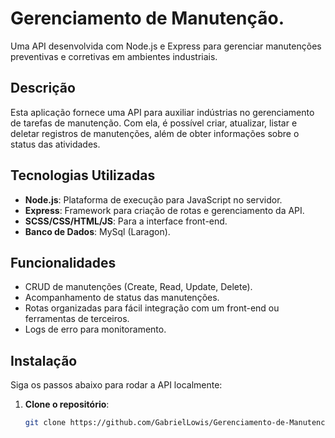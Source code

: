 # Gerenciamento de Manutenção.

Uma API desenvolvida com Node.js e Express para gerenciar manutenções preventivas e corretivas em ambientes industriais.

## Descrição

Esta aplicação fornece uma API para auxiliar indústrias no gerenciamento de tarefas de manutenção. Com ela, é possível criar, atualizar, listar e deletar registros de manutenções, além de obter informações sobre o status das atividades.

## Tecnologias Utilizadas

- **Node.js**: Plataforma de execução para JavaScript no servidor.
- **Express**: Framework para criação de rotas e gerenciamento da API.
- **SCSS/CSS/HTML/JS**: Para a interface front-end.
- **Banco de Dados**: MySql (Laragon).

## Funcionalidades

- CRUD de manutenções (Create, Read, Update, Delete).
- Acompanhamento de status das manutenções.
- Rotas organizadas para fácil integração com um front-end ou ferramentas de terceiros.
- Logs de erro para monitoramento.

## Instalação

Siga os passos abaixo para rodar a API localmente:

1. **Clone o repositório**:

   ```bash
   git clone https://github.com/GabrielLowis/Gerenciamento-de-Manutencao.git
